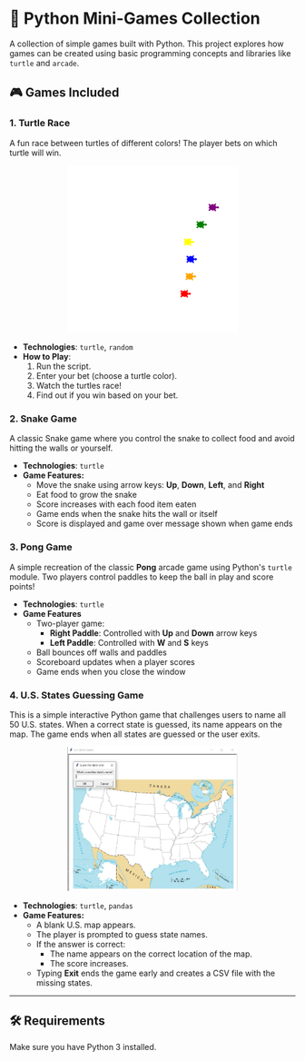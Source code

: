 # 🐍 Python Mini-Games Collection

A collection of simple games built with Python. This project explores how games can be created using basic programming concepts and libraries like `turtle` and `arcade`.

## 🎮 Games Included

### 1. Turtle Race
A fun race between turtles of different colors! The player bets on which turtle will win.

<div style="text-align: center;">
<img src=".\images\turtle_game.png" alt="Turtle Race" width="300"/>
</div>

- **Technologies**: `turtle`, `random`
- **How to Play**:
  1. Run the script.
  2. Enter your bet (choose a turtle color).
  3. Watch the turtles race!
  4. Find out if you win based on your bet.

### 2. Snake Game
A classic Snake game where you control the snake to collect food and avoid hitting the walls or yourself.

- **Technologies**: `turtle`
- **Game Features:**
  -  Move the snake using arrow keys: **Up**, **Down**, **Left**, and **Right**
  - Eat food to grow the snake
  - Score increases with each food item eaten
  - Game ends when the snake hits the wall or itself
  - Score is displayed and game over message shown when game ends

### 3. Pong Game
A simple recreation of the classic **Pong** arcade game using Python's `turtle` module. Two players control paddles to keep the ball in play and score points!

- **Technologies**: `turtle`
- **Game Features**
  - Two-player game:
    - **Right Paddle**: Controlled with **Up** and **Down** arrow keys
    - **Left Paddle**: Controlled with **W** and **S** keys
  - Ball bounces off walls and paddles
  - Scoreboard updates when a player scores
  - Game ends when you close the window
 
### 4. U.S. States Guessing Game
This is a simple interactive Python game that challenges users to name all 50 U.S. states. When a correct state is guessed, its name appears on the map. The game ends when all states are guessed or the user exits.

<div style="text-align: center;">
<img src=".\images\us_states_game.jpg" alt="US States Game" width="300"/>
</div>

- **Technologies**: `turtle`, `pandas`
- **Game Features:**
  - A blank U.S. map appears.
  - The player is prompted to guess state names.
  - If the answer is correct:
    - The name appears on the correct location of the map.
    - The score increases.
  - Typing **Exit** ends the game early and creates a CSV file with the missing states.
---

## 🛠️ Requirements

Make sure you have Python 3 installed.

